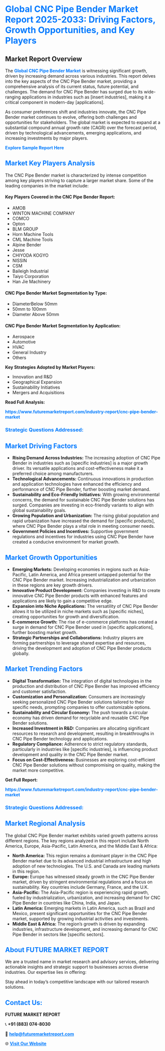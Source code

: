 <h1 style="color: #007BFF;">Global CNC Pipe Bender Market Report 2025-2033: Driving Factors, Growth Opportunities, and Key Players</h1>

<section id="overview">
<h2>Market Report Overview</h2>
<p>The <a href="https://www.futuremarketreport.com/industry-report/cnc-pipe-bender-market" style="color: #007BFF; text-decoration: none;"><strong>Global CNC Pipe Bender Market</strong></a> is witnessing significant growth, driven by increasing demand across various industries. This report delves into the key aspects of the CNC Pipe Bender market, providing a comprehensive analysis of its current status, future potential, and challenges. The demand for CNC Pipe Bender has surged due to its wide-ranging applications in industries such as [insert industries], making it a critical component in modern-day [applications].</p>
<p>As consumer preferences shift and industries innovate, the CNC Pipe Bender market continues to evolve, offering both challenges and opportunities for stakeholders. The global market is expected to expand at a substantial compound annual growth rate (CAGR) over the forecast period, driven by technological advancements, emerging applications, and increasing investments by major players.</p>
</section>

<section id="overview">
<p><a href="https://www.futuremarketreport.com/request-sample/reportId=42688" style="color: #007BFF; text-decoration: none;"><strong>Explore Sample Report Here</strong></a></p>
</section>

<section id="key-players">
<h2 style="color: #007BFF;">Market Key Players Analysis</h2>
<p>The CNC Pipe Bender market is characterized by intense competition among key players striving to capture a larger market share. Some of the leading companies in the market include:</p>
<h4>Key Players Covered in the CNC Pipe Bender Report:</h4>
<ul><li>AMOB</li><li>WINTON MACHINE COMPANY</li><li>COMCO</li><li>Opton</li><li>BLM GROUP</li><li>Horn Machine Tools</li><li>CML Machine Tools</li><li>Alpine Bender</li><li>Jesse</li><li>CHIYODA KOGYO</li><li>NISSIN</li><li>CSM</li><li>Baileigh Industrial</li><li>Taiyo Corporation</li><li>Han Jie Machinery</li></ul>
<h4>CNC Pipe Bender Market Segmentation by Type:</h4>
<ul><li>DiameterBelow 50mm</li><li>50mm to 100mm</li><li>Diameter Above 50mm</li></ul>

<h4>CNC Pipe Bender Market Segmentation by Application:</h4>
<ul><li>Aerospace</li><li>Automotive</li><li>HVAC</li><li>General Industry</li><li>Others</li></ul>
<p><strong>Key Strategies Adopted by Market Players:</strong></p>
<ul>
<li>Innovation and R&D</li>
<li>Geographical Expansion</li>
<li>Sustainability Initiatives</li>
<li>Mergers and Acquisitions</li>
</ul>
</section>

<section>
<p><strong>Read Full Analysis: </strong></p><a href="https://www.futuremarketreport.com/industry-report/cnc-pipe-bender-market" style="color: #007BFF; text-decoration: none;"><strong>https://www.futuremarketreport.com/industry-report/cnc-pipe-bender-market</strong></a>
<h3 style="color: #007BFF;">Strategic Questions Addressed:</h3>
</section>

<section id="driving-factors">
<h2 style="color: #007BFF;">Market Driving Factors</h2>
<ul>
<li><strong>Rising Demand Across Industries:</strong> The increasing adoption of CNC Pipe Bender in industries such as [specific industries] is a major growth driver. Its versatile applications and cost-effectiveness make it a preferred choice among manufacturers.</li>
<li><strong>Technological Advancements:</strong> Continuous innovations in production and application technologies have enhanced the efficiency and performance of CNC Pipe Bender, further boosting market demand.</li>
<li><strong>Sustainability and Eco-Friendly Initiatives:</strong> With growing environmental concerns, the demand for sustainable CNC Pipe Bender solutions has surged. Companies are investing in eco-friendly variants to align with global sustainability goals.</li>
<li><strong>Growing Population and Urbanization:</strong> The rising global population and rapid urbanization have increased the demand for [specific products], where CNC Pipe Bender plays a vital role in meeting consumer needs.</li>
<li><strong>Government Policies and Incentives:</strong> Supportive government regulations and incentives for industries using CNC Pipe Bender have created a conducive environment for market growth.</li>
</ul>
</section>

<section id="growth-opportunities">
<h2 style="color: #007BFF;">Market Growth Opportunities</h2>
<ul>
<li><strong>Emerging Markets:</strong> Developing economies in regions such as Asia-Pacific, Latin America, and Africa present untapped potential for the CNC Pipe Bender market. Increasing industrialization and urbanization in these regions are key growth drivers.</li>
<li><strong>Innovative Product Development:</strong> Companies investing in R&D to create innovative CNC Pipe Bender products with enhanced features and applications are likely to gain a competitive edge.</li>
<li><strong>Expansion into Niche Applications:</strong> The versatility of CNC Pipe Bender allows it to be utilized in niche markets such as [specific niches], creating opportunities for growth and diversification.</li>
<li><strong>E-commerce Growth:</strong> The rise of e-commerce platforms has created a surge in demand for CNC Pipe Bender used in [specific applications], further boosting market growth.</li>
<li><strong>Strategic Partnerships and Collaborations:</strong> Industry players are forming partnerships to leverage shared expertise and resources, driving the development and adoption of CNC Pipe Bender products globally.</li>
</ul>
</section>

<section id="trending-factors">
<h2 style="color: #007BFF;">Market Trending Factors</h2>
<ul>
<li><strong>Digital Transformation:</strong> The integration of digital technologies in the production and distribution of CNC Pipe Bender has improved efficiency and customer satisfaction.</li>
<li><strong>Customization and Personalization:</strong> Consumers are increasingly seeking personalized CNC Pipe Bender solutions tailored to their specific needs, prompting companies to offer customizable options.</li>
<li><strong>Sustainability and Circular Economy:</strong> The push towards a circular economy has driven demand for recyclable and reusable CNC Pipe Bender solutions.</li>
<li><strong>Increased Investment in R&D:</strong> Companies are allocating significant resources to research and development, resulting in breakthroughs in CNC Pipe Bender technology and applications.</li>
<li><strong>Regulatory Compliance:</strong> Adherence to strict regulatory standards, particularly in industries like [specific industries], is influencing product development and quality in the CNC Pipe Bender market.</li>
<li><strong>Focus on Cost-Effectiveness:</strong> Businesses are exploring cost-efficient CNC Pipe Bender solutions without compromising on quality, making the market more competitive.</li>
</ul>
</section>

<section>
<p><strong>Get Full Report: </strong></p><a href="https://www.futuremarketreport.com/industry-report/cnc-pipe-bender-market" style="color: #007BFF; text-decoration: none;"><strong>https://www.futuremarketreport.com/industry-report/cnc-pipe-bender-market</strong></a>
<h3 style="color: #007BFF;">Strategic Questions Addressed:</h3>
</section>


<section id="regional-analysis">
<h2 style="color: #007BFF;">Market Regional Analysis</h2>
<p>The global CNC Pipe Bender market exhibits varied growth patterns across different regions. The key regions analyzed in this report include North America, Europe, Asia-Pacific, Latin America, and the Middle East & Africa:</p>
<ul>
<li><strong>North America:</strong> This region remains a dominant player in the CNC Pipe Bender market due to its advanced industrial infrastructure and high adoption of new technologies. The U.S. and Canada are leading markets in this region.</li>
<li><strong>Europe:</strong> Europe has witnessed steady growth in the CNC Pipe Bender market, driven by stringent environmental regulations and a focus on sustainability. Key countries include Germany, France, and the U.K.</li>
<li><strong>Asia-Pacific:</strong> The Asia-Pacific region is experiencing rapid growth, fueled by industrialization, urbanization, and increasing demand for CNC Pipe Bender in countries like China, India, and Japan.</li>
<li><strong>Latin America:</strong> Emerging markets in Latin America, such as Brazil and Mexico, present significant opportunities for the CNC Pipe Bender market, supported by growing industrial activities and investments.</li>
<li><strong>Middle East & Africa:</strong> The region’s growth is driven by expanding industries, infrastructure development, and increasing demand for CNC Pipe Bender in sectors like [specific sectors].</li>
</ul>
</section>

<footer>
<h2 style="color: #007BFF;">About FUTURE MARKET REPORT</h2>
<p>We are a trusted name in market research and advisory services, delivering actionable insights and strategic support to businesses across diverse industries. Our expertise lies in offering:</p>

<p>Stay ahead in today’s competitive landscape with our tailored research solutions.</p>

<h2 style="color: #007BFF;">Contact Us:</h2>
<p><strong>FUTURE MARKET REPORT</strong></p>
<p>📞 <strong>+91 (883) 074-8030</strong></p>
<p>📧 <strong><a href="mailto:help@futuremarketreport.com" style="color: #007BFF;">help@futuremarketreport.com</a></strong></p>
<p>🌐 <strong><a href="https://www.futuremarketreport.com/" style="color: #007BFF;">Visit Our Website</a></strong></p>
</footer>